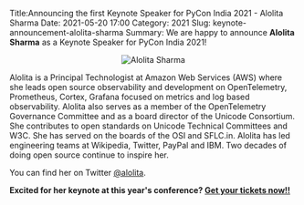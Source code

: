 Title:Announcing the first Keynote Speaker for PyCon India 2021 - Alolita Sharma
Date: 2021-05-20 17:00
Category: 2021
Slug: keynote-announcement-alolita-sharma
Summary: We are happy to announce **Alolita Sharma** as a Keynote Speaker for PyCon India 2021!

<p align="center"><img alt="Alolita Sharma" src="https://in.pycon.org/2021/images/s1.png"></p>

Alolita is a Principal Technologist at Amazon Web Services (AWS) where she leads open source observability and development on OpenTelemetry, Prometheus, Cortex, Grafana focused on metrics and log based observability. Alolita also serves as a member of the OpenTelemetry Governance Committee and as a board director of the Unicode Consortium. She contributes to open standards on Unicode Technical Committees and W3C. She has served on the boards of the OSI and SFLC.in. Alolita has led engineering teams at Wikipedia, Twitter, PayPal and IBM. Two decades of doing open source continue to inspire her.

You can find her on Twitter [@alolita](https://twitter.com/alolita).


**Excited for her keynote at this year's conference? [Get your tickets now!!](https://www.townscript.com/v2/e/pycon-india-2021/booking/tickets)**
